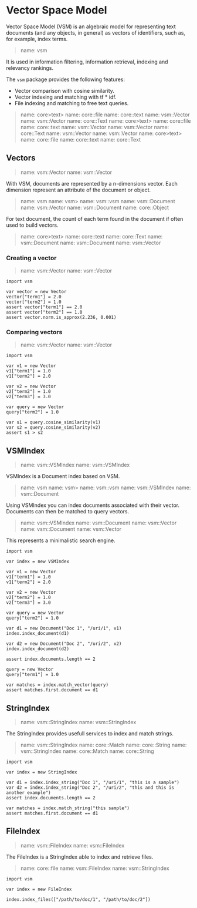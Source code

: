 # Vector Space Model

Vector Space Model (VSM) is an algebraic model for representing text documents
(and any objects, in general) as vectors of identifiers, such as, for example,
index terms.

> name: vsm

It is used in information filtering, information retrieval, indexing and
relevancy rankings.

The `vsm` package provides the following features:

* Vector comparison with cosine similarity.
* Vector indexing and matching with tf * idf.
* File indexing and matching to free text queries.

> name: core>text>
> name: core::file
> name: core::text
> name: vsm::Vector
> name: vsm::Vector
> name: core::Text
> name: core>text>
> name: core::file
> name: core::text
> name: vsm::Vector
> name: vsm::Vector
> name: core::Text
> name: vsm::Vector
> name: vsm::Vector
> name: core>text>
> name: core::file
> name: core::text
> name: core::Text

## Vectors

> name: vsm::Vector
> name: vsm::Vector

With VSM, documents are represented by a n-dimensions vector.
Each dimension represent an attribute of the document or object.

> name: vsm
> name: vsm>
> name: vsm::vsm
> name: vsm::Document
> name: vsm::Vector
> name: vsm::Document
> name: core::Object

For text document, the count of each term found in the document if often used to
build vectors.

> name: core>text>
> name: core::text
> name: core::Text
> name: vsm::Document
> name: vsm::Document
> name: vsm::Vector

### Creating a vector

> name: vsm::Vector
> name: vsm::Vector

~~~
import vsm

var vector = new Vector
vector["term1"] = 2.0
vector["term2"] = 1.0
assert vector["term1"] == 2.0
assert vector["term2"] == 1.0
assert vector.norm.is_approx(2.236, 0.001)
~~~

### Comparing vectors

> name: vsm::Vector
> name: vsm::Vector

~~~
import vsm

var v1 = new Vector
v1["term1"] = 1.0
v1["term2"] = 2.0

var v2 = new Vector
v2["term2"] = 1.0
v2["term3"] = 3.0

var query = new Vector
query["term2"] = 1.0

var s1 = query.cosine_similarity(v1)
var s2 = query.cosine_similarity(v2)
assert s1 > s2
~~~

## VSMIndex

> name: vsm::VSMIndex
> name: vsm::VSMIndex

VSMIndex is a Document index based on VSM.

> name: vsm
> name: vsm>
> name: vsm::vsm
> name: vsm::VSMIndex
> name: vsm::Document

Using VSMIndex you can index documents associated with their vector.
Documents can then be matched to query vectors.

> name: vsm::VSMIndex
> name: vsm::Document
> name: vsm::Vector
> name: vsm::Document
> name: vsm::Vector

This represents a minimalistic search engine.

~~~
import vsm

var index = new VSMIndex

var v1 = new Vector
v1["term1"] = 1.0
v1["term2"] = 2.0

var v2 = new Vector
v2["term2"] = 1.0
v2["term3"] = 3.0

var query = new Vector
query["term2"] = 1.0

var d1 = new Document("Doc 1", "/uri/1", v1)
index.index_document(d1)

var d2 = new Document("Doc 2", "/uri/2", v2)
index.index_document(d2)

assert index.documents.length == 2

query = new Vector
query["term1"] = 1.0

var matches = index.match_vector(query)
assert matches.first.document == d1
~~~

## StringIndex

> name: vsm::StringIndex
> name: vsm::StringIndex

The StringIndex provides usefull services to index and match strings.

> name: vsm::StringIndex
> name: core::Match
> name: core::String
> name: vsm::StringIndex
> name: core::Match
> name: core::String

~~~
import vsm

var index = new StringIndex

var d1 = index.index_string("Doc 1", "/uri/1", "this is a sample")
var d2 = index.index_string("Doc 2", "/uri/2", "this and this is another example")
assert index.documents.length == 2

var matches = index.match_string("this sample")
assert matches.first.document == d1
~~~

## FileIndex

> name: vsm::FileIndex
> name: vsm::FileIndex

The FileIndex is a StringIndex able to index and retrieve files.

> name: core::file
> name: vsm::FileIndex
> name: vsm::StringIndex

~~~nit
import vsm

var index = new FileIndex

index.index_files(["/path/to/doc/1", "/path/to/doc/2"])
~~~

